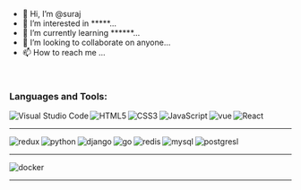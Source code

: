 - 👋 Hi, I’m @suraj
- 👀 I’m interested in *****...
- 🌱 I’m currently learning ******...
- 💞️ I’m looking to collaborate on  anyone...
- 📫 How to reach me ...

<br />

### Languages and Tools:

<img align="left" alt="Visual Studio Code"  src="https://img.shields.io/badge/Visual_Studio_Code-0078D4?style=for-the-badge&logo=visual%20studio%20code&logoColor=white" />
<img align="left" alt="HTML5"  src="https://img.shields.io/badge/HTML5-E34F26?style=for-the-badge&logo=html5&logoColor=white" />
<img align="left" alt="CSS3" src="https://img.shields.io/badge/CSS3-1572B6?style=for-the-badge&logo=css3&logoColor=white" />
<img align="left" alt="JavaScript"  src="https://img.shields.io/badge/JavaScript-F7DF1E?style=for-the-badge&logo=javascript&logoColor=black" />
<img align="left" alt="vue" src="https://img.shields.io/badge/Vue.js-35495E?style=for-the-badge&logo=vue.js&logoColor=4FC08D" />
<img align="left" alt="React" src="https://img.shields.io/badge/React-20232A?style=for-the-badge&logo=react&logoColor=61DAFB" />


<br />


---
<img align="left" alt="redux"  src="https://img.shields.io/badge/Redux-593D88?style=for-the-badge&logo=redux&logoColor=white" />
<img align="left" alt="python" src="https://img.shields.io/badge/Python-14354C?style=for-the-badge&logo=python&logoColor=white" />
<img align="left" alt="django"  src="https://img.shields.io/badge/Django-092E20?style=for-the-badge&logo=django&logoColor=white" />
<img align="left" alt="go" src="https://img.shields.io/badge/Go-00ADD8?style=for-the-badge&logo=go&logoColor=whiteg" />
<img align="left" alt="redis" src="https://img.shields.io/badge/redis-CC0000.svg?&style=for-the-badge&logo=redis&logoColor=white" />
<img align="left" alt="mysql"  src="https://img.shields.io/badge/MySQL-00000F?style=for-the-badge&logo=mysql&logoColor=white" />
<img align="left" alt="postgresl"  src="https://img.shields.io/badge/PostgreSQL-316192?style=for-the-badge&logo=postgresql&logoColor=white" />


<br />


---
<img align="left" alt="docker"  src="https://img.shields.io/badge/Docker-2CA5E0?style=for-the-badge&logo=docker&logoColor=white" />

<br />

---

<!---
surajmt8848/surajmt8848 is a ✨ special ✨ repository because its `README.md` (this file) appears on your GitHub profile.
You can click the Preview link to take a look at your changes.
--->
